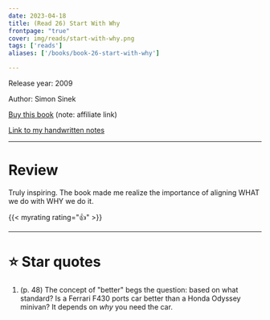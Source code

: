 ```yaml
---
date: 2023-04-18
title: (Read 26) Start With Why
frontpage: "true"
cover: img/reads/start-with-why.png
tags: ['reads']
aliases: ['/books/book-26-start-with-why']

---
```


Release year: 2009

Author: Simon Sinek

[Buy this book](https://amzn.to/3u9bPfl) (note: affiliate link)

[Link to my handwritten notes](https://drive.google.com/file/d/1fc9cai66GG-ManvsnNVpRa57EnG6dcO3/view?usp=drive_link)

---

# Review

Truly inspiring. The book made me realize the importance of aligning WHAT we do with WHY we do it.

{{< myrating rating="👍" >}}

---

# :star: Star quotes

1. (p. 48) The concept of "better" begs the question: based on what
   standard? Is a Ferrari F430 ports car better than a Honda Odyssey
   minivan? It depends on *why* you need the car.
